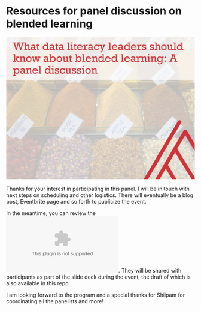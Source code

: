 # Resources for panel discussion on blended learning

![Cover](images/cover.png)


Thanks for your interest in participating in this panel. I will be in touch with next steps on scheduling and other logistics. There will eventually be a blog post, Eventbrite page and so forth to publicize the event. 

In the meantime, you can review the ![proposed questions in the Word doc](https://github.com/stringfestdata/blended-learning-panel/raw/main/blended-learning-data-literacy-interview.docx). They will be shared with participants as part of the slide deck during the event, the draft of which is also available in this repo.  


I am looking forward to the program and a special thanks for Shilpam for coordinating all the panelists and more!
